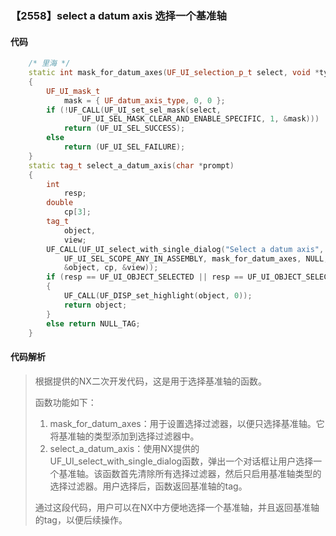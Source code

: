 ### 【2558】select a datum axis 选择一个基准轴

#### 代码

```cpp
    /* 里海 */  
    static int mask_for_datum_axes(UF_UI_selection_p_t select, void *type)  
    {  
        UF_UI_mask_t  
            mask = { UF_datum_axis_type, 0, 0 };  
        if (!UF_CALL(UF_UI_set_sel_mask(select,  
                UF_UI_SEL_MASK_CLEAR_AND_ENABLE_SPECIFIC, 1, &mask)))  
            return (UF_UI_SEL_SUCCESS);  
        else  
            return (UF_UI_SEL_FAILURE);  
    }  
    static tag_t select_a_datum_axis(char *prompt)  
    {  
        int  
            resp;  
        double  
            cp[3];  
        tag_t  
            object,  
            view;  
        UF_CALL(UF_UI_select_with_single_dialog("Select a datum axis", prompt,  
            UF_UI_SEL_SCOPE_ANY_IN_ASSEMBLY, mask_for_datum_axes, NULL, &resp,  
            &object, cp, &view));  
        if (resp == UF_UI_OBJECT_SELECTED || resp == UF_UI_OBJECT_SELECTED_BY_NAME)  
        {  
            UF_CALL(UF_DISP_set_highlight(object, 0));  
            return object;  
        }  
        else return NULL_TAG;  
    }

```

#### 代码解析

> 根据提供的NX二次开发代码，这是用于选择基准轴的函数。
>
> 函数功能如下：
>
> 1. mask_for_datum_axes：用于设置选择过滤器，以便只选择基准轴。它将基准轴的类型添加到选择过滤器中。
> 2. select_a_datum_axis：使用NX提供的UF_UI_select_with_single_dialog函数，弹出一个对话框让用户选择一个基准轴。该函数首先清除所有选择过滤器，然后只启用基准轴类型的选择过滤器。用户选择后，函数返回基准轴的tag。
>
> 通过这段代码，用户可以在NX中方便地选择一个基准轴，并且返回基准轴的tag，以便后续操作。
>
